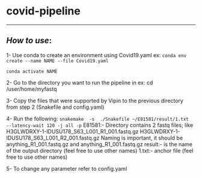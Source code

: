 # covid-pipeline
---
## *How to use*:

1- Use conda to create an environment using Covid19.yaml
ex: `conda env create --name NAME --file Covid19.yaml`

`conda activate NAME`

2- Go to the directory you want to run the pipeline in
ex: cd /user/home/myfastq

3- Copy the files that were supported by Vipin to the previous directory from step 2 (Snakefile and config.yaml)  

4- Run the following:
`snakemake  -s  ./Snakefile ~/E81581/result/1.txt   --latency-wait 120 -j all -p`
E81581:- Directory contains 2 fastq files; like H3GLWDRXY-1-IDUSU178_S63_L001_R1_001.fastq.gz H3GLWDRXY-1-IDUSU178_S63_L001_R2_001.fastq.gz
Naming is important, it should be anything_R1_001.fastq.gz and anything_R1_001.fastq.gz
result:- is the name of the output directory (feel free to use other names)
1.txt:- anchor file (feel free to use other names)

5- To change any parameter refer to config.yaml

